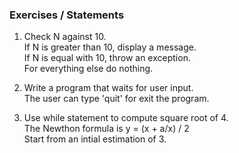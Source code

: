 ### Exercises / Statements

1. Check N against 10.  
   If N is greater than 10, display a message.  
   If N is equal with 10, throw an exception.  
   For everything else do nothing.  
    
2. Write a program that waits for user input.  
   The user can type 'quit' for exit the program.  

3. Use while statement to compute square root of 4.  
   The Newthon formula is y = (x + a/x) / 2  
   Start from an intial estimation of 3.  